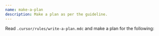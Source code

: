 ```yaml
---
name: make-a-plan
description: Make a plan as per the guideline.
---
```


Read `.cursor/rules/write-a-plan.mdc` and make a plan for the following: